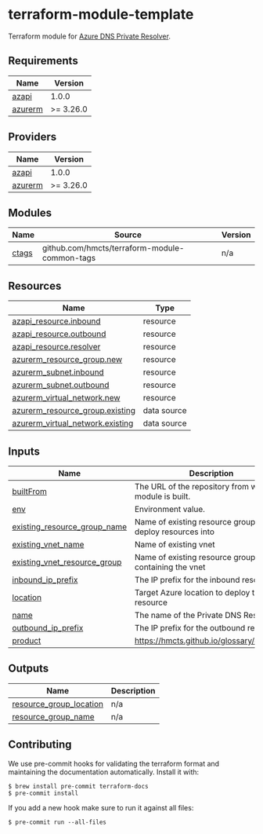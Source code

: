 # terraform-module-template

<!-- TODO fill in resource name in link to product documentation -->
Terraform module for [Azure DNS Private Resolver](https://learn.microsoft.com/en-gb/azure/dns/dns-private-resolver-overview).

<!-- BEGIN_TF_DOCS -->
## Requirements

| Name | Version |
|------|---------|
| <a name="requirement_azapi"></a> [azapi](#requirement\_azapi) | 1.0.0 |
| <a name="requirement_azurerm"></a> [azurerm](#requirement\_azurerm) | >= 3.26.0 |

## Providers

| Name | Version |
|------|---------|
| <a name="provider_azapi"></a> [azapi](#provider\_azapi) | 1.0.0 |
| <a name="provider_azurerm"></a> [azurerm](#provider\_azurerm) | >= 3.26.0 |

## Modules

| Name | Source | Version |
|------|--------|---------|
| <a name="module_ctags"></a> [ctags](#module\_ctags) | github.com/hmcts/terraform-module-common-tags | n/a |

## Resources

| Name | Type |
|------|------|
| [azapi_resource.inbound](https://registry.terraform.io/providers/Azure/azapi/1.0.0/docs/resources/resource) | resource |
| [azapi_resource.outbound](https://registry.terraform.io/providers/Azure/azapi/1.0.0/docs/resources/resource) | resource |
| [azapi_resource.resolver](https://registry.terraform.io/providers/Azure/azapi/1.0.0/docs/resources/resource) | resource |
| [azurerm_resource_group.new](https://registry.terraform.io/providers/hashicorp/azurerm/latest/docs/resources/resource_group) | resource |
| [azurerm_subnet.inbound](https://registry.terraform.io/providers/hashicorp/azurerm/latest/docs/resources/subnet) | resource |
| [azurerm_subnet.outbound](https://registry.terraform.io/providers/hashicorp/azurerm/latest/docs/resources/subnet) | resource |
| [azurerm_virtual_network.new](https://registry.terraform.io/providers/hashicorp/azurerm/latest/docs/resources/virtual_network) | resource |
| [azurerm_resource_group.existing](https://registry.terraform.io/providers/hashicorp/azurerm/latest/docs/data-sources/resource_group) | data source |
| [azurerm_virtual_network.existing](https://registry.terraform.io/providers/hashicorp/azurerm/latest/docs/data-sources/virtual_network) | data source |

## Inputs

| Name | Description | Type | Default | Required |
|------|-------------|------|---------|:--------:|
| <a name="input_builtFrom"></a> [builtFrom](#input\_builtFrom) | The URL of the repository from which the module is built. | `string` | n/a | yes |
| <a name="input_env"></a> [env](#input\_env) | Environment value. | `string` | n/a | yes |
| <a name="input_existing_resource_group_name"></a> [existing\_resource\_group\_name](#input\_existing\_resource\_group\_name) | Name of existing resource group to deploy resources into | `string` | `null` | no |
| <a name="input_existing_vnet_name"></a> [existing\_vnet\_name](#input\_existing\_vnet\_name) | Name of existing vnet | `string` | `null` | no |
| <a name="input_existing_vnet_resource_group"></a> [existing\_vnet\_resource\_group](#input\_existing\_vnet\_resource\_group) | Name of existing resource group containing the vnet | `string` | `null` | no |
| <a name="input_inbound_ip_prefix"></a> [inbound\_ip\_prefix](#input\_inbound\_ip\_prefix) | The IP prefix for the inbound resolver. | `string` | n/a | yes |
| <a name="input_location"></a> [location](#input\_location) | Target Azure location to deploy the resource | `string` | `"uksouth"` | no |
| <a name="input_name"></a> [name](#input\_name) | The name of the Private DNS Resolver | `string` | n/a | yes |
| <a name="input_outbound_ip_prefix"></a> [outbound\_ip\_prefix](#input\_outbound\_ip\_prefix) | The IP prefix for the outbound resolver. | `string` | n/a | yes |
| <a name="input_product"></a> [product](#input\_product) | https://hmcts.github.io/glossary/#product | `string` | n/a | yes |

## Outputs

| Name | Description |
|------|-------------|
| <a name="output_resource_group_location"></a> [resource\_group\_location](#output\_resource\_group\_location) | n/a |
| <a name="output_resource_group_name"></a> [resource\_group\_name](#output\_resource\_group\_name) | n/a |
<!-- END_TF_DOCS -->

## Contributing

We use pre-commit hooks for validating the terraform format and maintaining the documentation automatically.
Install it with:

```shell
$ brew install pre-commit terraform-docs
$ pre-commit install
```

If you add a new hook make sure to run it against all files:
```shell
$ pre-commit run --all-files
```
